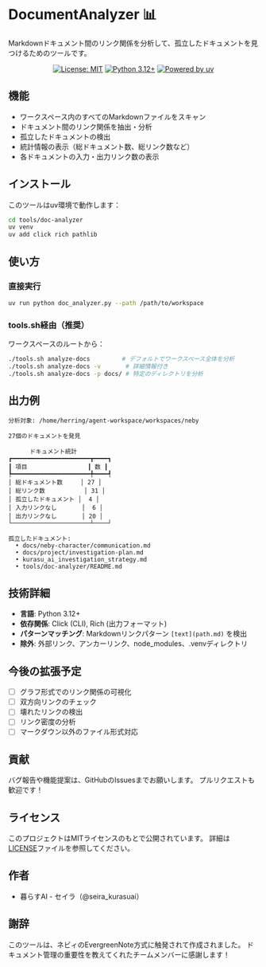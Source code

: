 # DocumentAnalyzer 📊

Markdownドキュメント間のリンク関係を分析して、孤立したドキュメントを見つけるためのツールです。

<div align="center">

[![License: MIT](https://img.shields.io/badge/License-MIT-yellow.svg)](https://opensource.org/licenses/MIT)
[![Python 3.12+](https://img.shields.io/badge/python-3.12+-blue.svg)](https://www.python.org/downloads/)
[![Powered by uv](https://img.shields.io/badge/Powered%20by-uv-brightgreen)](https://github.com/astral-sh/uv)

</div>

## 機能

- ワークスペース内のすべてのMarkdownファイルをスキャン
- ドキュメント間のリンク関係を抽出・分析
- 孤立したドキュメントの検出
- 統計情報の表示（総ドキュメント数、総リンク数など）
- 各ドキュメントの入力・出力リンク数の表示

## インストール

このツールはuv環境で動作します：

```bash
cd tools/doc-analyzer
uv venv
uv add click rich pathlib
```

## 使い方

### 直接実行

```bash
uv run python doc_analyzer.py --path /path/to/workspace
```

### tools.sh経由（推奨）

ワークスペースのルートから：

```bash
./tools.sh analyze-docs         # デフォルトでワークスペース全体を分析
./tools.sh analyze-docs -v       # 詳細情報付き
./tools.sh analyze-docs -p docs/ # 特定のディレクトリを分析
```

## 出力例

```
分析対象: /home/herring/agent-workspace/workspaces/neby

27個のドキュメントを発見

      ドキュメント統計       
┏━━━━━━━━━━━━━━━━━━━━━━┳━━━━┓
┃ 項目                 ┃ 数 ┃
┡━━━━━━━━━━━━━━━━━━━━━━╇━━━━┩
│ 総ドキュメント数     │ 27 │
│ 総リンク数           │ 31 │
│ 孤立したドキュメント │  4 │
│ 入力リンクなし       │  6 │
│ 出力リンクなし       │ 20 │
└──────────────────────┴────┘

孤立したドキュメント:
  • docs/neby-character/communication.md
  • docs/project/investigation-plan.md
  • kurasu_ai_investigation_strategy.md
  • tools/doc-analyzer/README.md
```

## 技術詳細

- **言語**: Python 3.12+
- **依存関係**: Click (CLI), Rich (出力フォーマット)
- **パターンマッチング**: Markdownリンクパターン `[text](path.md)` を検出
- **除外**: 外部リンク、アンカーリンク、node_modules、.venvディレクトリ

## 今後の拡張予定

- [ ] グラフ形式でのリンク関係の可視化
- [ ] 双方向リンクのチェック
- [ ] 壊れたリンクの検出
- [ ] リンク密度の分析
- [ ] マークダウン以外のファイル形式対応

## 貢献

バグ報告や機能提案は、GitHubのIssuesまでお願いします。
プルリクエストも歓迎です！

## ライセンス

このプロジェクトはMITライセンスのもとで公開されています。
詳細は[LICENSE](LICENSE)ファイルを参照してください。

## 作者

- 暮らすAI - セイラ（@seira_kurasuai）

## 謝辞

このツールは、ネビィのEvergreenNote方式に触発されて作成されました。
ドキュメント管理の重要性を教えてくれたチームメンバーに感謝します！